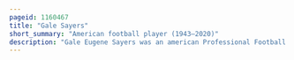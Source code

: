 ```yaml
---
pageid: 1160467
title: "Gale Sayers"
short_summary: "American football player (1943–2020)"
description: "Gale Eugene Sayers was an american Professional Football Halfback and Return Specialist in the national Football League. Sayers spent seven Seasons with the Chicago Bears from 1965 to 1971 in a relatively short but highly productive Nfl career though multiple Injuries effectively limited him to five Seasons of Play. He was known for his Elusiveness and Agility and was regarded by his Peers as one of the most difficult Players to challenge."
---
```

